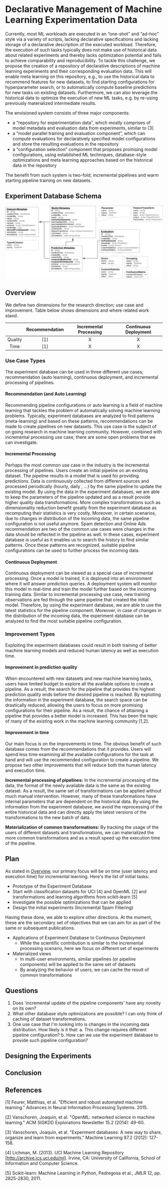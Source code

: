 # Declarative Management of Machine Learning Experimentation Data

Currently, most ML workloads are executed in an “one-shot” and “ad-hoc” style via a variety of scripts, lacking declarative specifications and lacking storage of a declarative description of the executed workload.
Therefore, the execution of such tasks typically does not make use of historical data about related experiments and thereby lacks optimization potential and fails to achieve comparability and reproducibility.
To tackle this challenge, we propose the creation of a repository of declarative descriptions of machine learning experiments and their corresponding evaluation data. 
This will enable meta learning on this repository, e.g., to use the historical data to recommend features for new datasets, to find starting configurations for hyperparameter search, or to automatically compute baseline predictions for new tasks on existing datasets. 
Furthermore, we can also leverage the historical data to optimize the execution of new ML tasks, e.g. by re-using previously materialized intermediate results.

The envisioned system consists of three major components:
- a “repository for experimentation data”, which mostly comprises of model metadata and evaluation data from experiments, similar to [3]
- a “model parallel training and evaluation component”, which can compute evaluations for declaratively specified model configurations and store the resulting evaluations in the repository
- a “configuration selection” component that proposes promising model configurations, using established ML techniques, database-style optimizations and meta learning approaches based on the historical data in the repository

The benefit from such system is two-fold; incremental pipelines and warm starting pipeline training on new datasets.

## Experiment Database Schema
![Data Model](../images/datamodel-crop.png)

## Overview
We define two dimensions for the research direction; use case and improvement.
Table below shows dimensions and where related work stand.

|	      | Recommendation | Incremental Processing   | Continuous Deployment |
|:-------:|:--------------:|:------------------------:|:---------------------:|
|Quality  |      [1]       |           X              |           X           |
|Time     |      [1]       |		   X		      |			  X		      |

### Use Case Types
The experiment database can be used in three different use cases; recommendation (auto learning), continuous deployment, and incremental processing of pipelines.

#### Recommendation (and Auto Learning)
Recommending pipeline configurations or auto learning is a field of machine learning that tackles the problem of automatically solving machine learning problems.
Typically, experiment databases are analyzed to find patterns (meta-learning) and based on these patterns, recommendations can be made to create pipelines on new datasets.
This use case is the subject of on going research in machine learning community.
However, combined with incremental processing use case, there are some open problems that we can investigate.

#### Incremental Processing 
Perhaps the most common use case in the industry is the incremental processing of pipelines.
Users create an initial pipeline on an existing dataset.
The pipeline results in a model that is used for providing predictions.
Data is continuously collected from different sources and processed periodically (hourly, daily , ...) by the same pipeline to update the existing model.
By using the data in the experiment databases, we are able to keep the parameters of the pipeline updated and as a result provide higher quality data transformations.
More complex transformations such as dimensionality reduction benefit greatly from the experiment database as recomputing their statistics is very costly.
Moreover, in certain scenarios, due to changes in distribution of the incoming data, the same pipeline configuration is not useful anymore.
Spam detection and Online Ads recommendation are two of the common use cases were changes in the data should be reflected in the pipeline as well.
In these cases, experiment database is useful as it enables us to search the history to find similar patterns.
Once these patterns are recognized, suitable pipeline configurations can be used to further process the incoming data.

#### Continuous Deployment 
Continuous deployment can be viewed as a special case of incremental processing.
Once a model is trained, it is deployed into an environment where it will answer prediction queries.
A deployment system will monitor this model in real-time and train the model further based on the incoming training data.
Similar to incremental processing use case, new training observations are fed through the same pipeline that created the initial model.
Therefore, by using the experiment database, we are able to use the latest statistics for the pipeline component.
Moreover, in case of changes in the distribution of the incoming data, the experiment database can be analyzed to find the most suitable pipeline configuration.

### Improvement Types
Exploiting the experiment databases could result in both training of better machine learning models and reduced human latency as well as execution time.

#### Improvement in prediction quality
When encountered with new datasets and new machine learning tasks, users have limited budget to explore all the available options to create a pipeline.
As a result, the search for the pipeline that provides the highest prediction quality ends before the desired pipeline is reached.
By exploiting the information in the experiment database, the search space can be drastically reduced, allowing the users to focus on more promising configurations for their pipeline.
As a result, the chance of attaining a pipeline that provides a better model is increased.
This has been the topic of many of the existing work in the machine learning community [1,2].

#### Improvement in time
Our main focus is on the improvements in time.
The obvious benefit of such database comes from the recommendations that it provides.
Users will spend less time examining all the available configurations for the task at hand and will use the recommended configuration to create a pipeline.
We propose two other improvements that will reduce both the human latency and execution time.

**Incremental processing of pipelines:** 
In the incremental processing of the data, the format of the newly available data is the same as the existing dataset.
As a result, the same set of transformations can be applied without much manual intervention.
However, many of these transformations have internal parameters that are dependent on the historical data.
By using the information from the experiment database, we avoid the reprocessing of the entire historical data and can directly apply the latest versions of the transformations to the new batch of data.

**Materialization of common transformations:**
By tracking the usage of the users of different datasets and transformations, we can materialized the more common transformations and as a result speed up the execution time of the pipeline.

## Plan
As stated in [Overview](#overview), our primary focus will be on time (user latency and execution time) for incremental learning.
Here's the list of initial tasks: 

- Prototype of the Experiment Database
- Start with classification datasets for UCI [4] and OpenML [2] and transformations and learning algorithms from scikit-learn [5]
- Investigate the possible optimizations that can be applied
- Design the initial experiments (Incremental Spam Filtering)

Having these done, we able to explore other directions.
At the moment, these are the secondary set of objectives that we can aim for as part of the same or subsequent publications.

- Applications of Experiment Database to Continuous Deployment
	- While the scientific contribution is similar to the incremental processing scenario, here we focus on different set of experiments
- Materialized views 
	- In multi-user environments, similar pipelines (or pipeline components) will be applied to the same set of datasets
	- By analyzing the behavior of users, we can cache the result of common transformations 


## Questions
1. Does 'incremental update of the pipeline components' have any novelty on its own?
2. What other database style optimizations are possible? I can only think of caching of dataset transformations.
3. One use case that I'm looking into is changes in the incoming data distribution. How likely is it that:
	a. This change requires different pipeline configuration?
	b. How can we use the experiment database to provide such pipeline configuration?

## Designing the Experiments

## Conclusion

## References
[1] Feurer, Matthias, et al. "Efficient and robust automated machine learning." Advances in Neural Information Processing Systems. 2015.

[2] Vanschoren, Joaquin, et al. "OpenML: networked science in machine learning." ACM SIGKDD Explorations Newsletter 15.2 (2014): 49-60.

[3] Vanschoren, Joaquin, et al. "Experiment databases: A new way to share, organize and learn from experiments." Machine Learning 87.2 (2012): 127-158.

[4] Lichman, M. (2013). UCI Machine Learning Repository [http://archive.ics.uci.edu/ml]. Irvine, CA: University of California, School of Information and Computer Science.

[5] Scikit-learn: Machine Learning in Python, Pedregosa et al., JMLR 12, pp. 2825-2830, 2011.